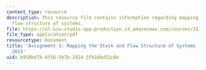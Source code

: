 ```yaml
---
content_type: resource
description: This resource file contains information regarding mapping the stock and
  flow structure of systems.
file: https://ol-ocw-studio-app-production.s3.amazonaws.com/courses/15-871-introduction-to-system-dynamics-fall-2013/b950bd7b4f565b7b19145fb16bd55c8e_MIT15_871F13_ass3.pdf
file_type: application/pdf
resourcetype: Document
title: 'Assignment 3: Mapping the Stock and Flow Structure of Systems - 15.871 Fall
  2013'
uid: b950bd7b-4f56-5b7b-1914-5fb16bd55c8e
---
```

